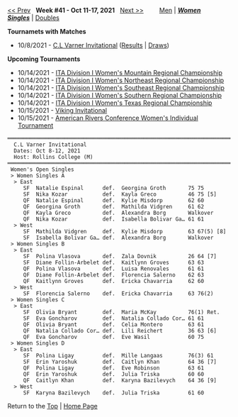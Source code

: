 <a name="top"></a>[<< Prev](women_singles_2140.md) &nbsp; **Week #41 - Oct 11-17, 2021** &nbsp; [Next >>](women_singles_2142.md) &nbsp;&nbsp;&nbsp;&nbsp;&nbsp;&nbsp;&nbsp; [Men](./men_singles_2141.md) &#124; [***Women***](./women_singles_2141.md) &nbsp;&nbsp;&nbsp;&nbsp;&nbsp; [***Singles***](./women_singles_2141.md) &#124; [Doubles](./women_doubles_2141.md)

**Tournamets with Matches**  
- 10/8/2021 - [C.L Varner Invitational](#21-27941) ([Results](#21-27941) &#124; <a href="https://colleges.wearecollegetennis.com/competitions/RollinsCollegeM/Tournaments/Overview/3CD48F05-0A53-43AA-90D0-6464D0615B24" target="_blank">Draws</a>)  

**Upcoming Tournaments**  
- 10/14/2021 - <a href="https://colleges.wearecollegetennis.com/competitions/UnivOfNevadaLasVegasW/Tournaments/Overview/8349E296-1156-4B75-8B7A-EB4125B5FBAD" target="_blank">ITA Division I Women's Mountain Regional Championship</a>  
- 10/14/2021 - <a href="https://colleges.wearecollegetennis.com/competitions/DartmouthCollegeW/Tournaments/Overview/B1C9ACB5-0D08-48E0-980C-75F2F818B28F" target="_blank">ITA Division I Women's Northeast Regional Championship</a>  
- 10/14/2021 - <a href="https://colleges.wearecollegetennis.com/competitions/UniversityOfCentralFloridaW/Tournaments/Overview/477EFA21-99A1-4948-BCBA-3E47323DA44C" target="_blank">ITA Division I Women's Southeast Regional Championship</a>  
- 10/14/2021 - <a href="https://colleges.wearecollegetennis.com/competitions/UniversityOfAlabamaW/Tournaments/Overview/3664EBFB-3074-4E63-93F8-6E120D21EEF6" target="_blank">ITA Division I Women's Southern Regional Championship</a>  
- 10/14/2021 - <a href="https://colleges.wearecollegetennis.com/competitions/TexasChristianUniversityW/Tournaments/Overview/9574C0F1-FB6F-4587-813E-366D4EF8CD5F" target="_blank">ITA Division I Women's Texas Regional Championship</a>  
- 10/15/2021 - <a href="https://colleges.wearecollegetennis.com/competitions/ClevelandStateUniversityW/Tournaments/Overview/FAC43618-AC29-4932-9874-0402332C5CE0" target="_blank">Viking Invitational</a>  
- 10/15/2021 - <a href="https://colleges.wearecollegetennis.com/competitions/ITA/Tournaments/Overview/CE1E3C19-DD67-4D93-A46C-1B94A9C7BB6C" target="_blank">American Rivers Conference Women's Individual Tournament</a>  

<a name="21-27941"></a>
~~~
═══════════════════════════════════════════════════════════════════════
  C.L Varner Invitational
  Dates: Oct 8-12, 2021
  Host: Rollins College (M)
═══════════════════════════════════════════════════════════════════════
 Women's Open Singles
 > Women Singles A
  > East
     SF  Natalie Espinal      def.  Georgina Groth       75 75
     SF  Nika Kozar           def.  Kayla Greco          46 75 [5]
     QF  Natalie Espinal      def.  Kylie Misdorp        62 60
     QF  Georgina Groth       def.  Mathilda Vidgren     61 62
     QF  Kayla Greco          def.  Alexandra Borg       Walkover
     QF  Nika Kozar           def.  Isabella Bolivar Ga… 61 61
  > West
     SF  Mathilda Vidgren     def.  Kylie Misdorp        63 67(5) [8]
     SF  Isabella Bolivar Ga… def.  Alexandra Borg       Walkover
 > Women Singles B
  > East
     SF  Polina Vlasova       def.  Zala Dovnik          26 64 [7]
     SF  Diane Follin-Arbelet def.  Kaitlynn Groves      63 63
     QF  Polina Vlasova       def.  Luisa Renovales      61 61
     QF  Diane Follin-Arbelet def.  Florencia Salerno    62 63
     QF  Kaitlynn Groves      def.  Ericka Chavarria     62 60
  > West
     SF  Florencia Salerno    def.  Ericka Chavarria     63 76(2)
 > Women Singles C
  > East
     SF  Olivia Bryant        def.  Maria McKay          76(1) Ret.
     SF  Eva Goncharov        def.  Natalia Collado Cor… 61 61
     QF  Olivia Bryant        def.  Celia Montero        63 61
     QF  Natalia Collado Cor… def.  Lili Reichert        36 63 [6]
     QF  Eva Goncharov        def.  Eve Wasil            60 75
 > Women Singles D
  > East
     SF  Polina Ligay         def.  Mille Langaas        76(3) 61
     SF  Erin Yaroshuk        def.  Caitlyn Khan         64 36 [7]
     QF  Polina Ligay         def.  Eve Robinson         63 61
     QF  Erin Yaroshuk        def.  Julia Triska         60 60
     QF  Caitlyn Khan         def.  Karyna Bazilevych    64 36 [9]
  > West
     SF  Karyna Bazilevych    def.  Julia Triska         61 60
~~~

Return to the [Top](./women_singles_2141.md) &#124; [Home Page](../../index.md)